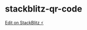 # stackblitz-qr-code

[Edit on StackBlitz ⚡️](https://stackblitz.com/edit/stackblitz-starters-7pzwxw)